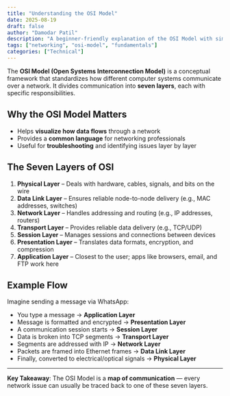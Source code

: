 ```yaml
---
title: "Understanding the OSI Model"
date: 2025-08-19
draft: false
author: "Damodar Patil"
description: "A beginner-friendly explanation of the OSI Model with simple breakdowns of all seven layers."
tags: ["networking", "osi-model", "fundamentals"]
categories: ["Technical"]
---
```

The **OSI Model (Open Systems Interconnection Model)** is a conceptual framework that standardizes how different computer systems communicate over a network. It divides communication into **seven layers**, each with specific responsibilities.  

## Why the OSI Model Matters
- Helps **visualize how data flows** through a network  
- Provides a **common language** for networking professionals  
- Useful for **troubleshooting** and identifying issues layer by layer  

## The Seven Layers of OSI
1. **Physical Layer** – Deals with hardware, cables, signals, and bits on the wire  
2. **Data Link Layer** – Ensures reliable node-to-node delivery (e.g., MAC addresses, switches)  
3. **Network Layer** – Handles addressing and routing (e.g., IP addresses, routers)  
4. **Transport Layer** – Provides reliable data delivery (e.g., TCP/UDP)  
5. **Session Layer** – Manages sessions and connections between devices  
6. **Presentation Layer** – Translates data formats, encryption, and compression  
7. **Application Layer** – Closest to the user; apps like browsers, email, and FTP work here  

## Example Flow
Imagine sending a message via WhatsApp:
- You type a message → **Application Layer**
- Message is formatted and encrypted → **Presentation Layer**
- A communication session starts → **Session Layer**
- Data is broken into TCP segments → **Transport Layer**
- Segments are addressed with IP → **Network Layer**
- Packets are framed into Ethernet frames → **Data Link Layer**
- Finally, converted to electrical/optical signals → **Physical Layer**

---

**Key Takeaway**: The OSI Model is a **map of communication** — every network issue can usually be traced back to one of these seven layers.

